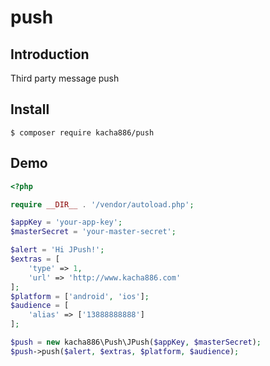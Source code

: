 # push

## Introduction

Third party message push

## Install

```
$ composer require kacha886/push
```

## Demo

```php
<?php

require __DIR__ . '/vendor/autoload.php';

$appKey = 'your-app-key';
$masterSecret = 'your-master-secret';

$alert = 'Hi JPush!';
$extras = [
    'type' => 1,
    'url' => 'http://www.kacha886.com'
];
$platform = ['android', 'ios'];
$audience = [
    'alias' => ['13888888888']
];

$push = new kacha886\Push\JPush($appKey, $masterSecret);
$push->push($alert, $extras, $platform, $audience);
```